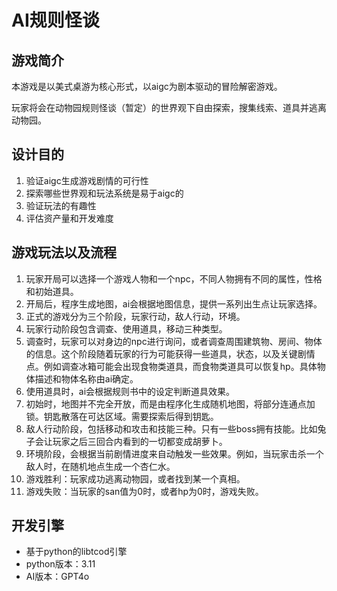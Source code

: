 # AI规则怪谈

## 游戏简介
本游戏是以美式桌游为核心形式，以aigc为剧本驱动的冒险解密游戏。

玩家将会在动物园规则怪谈（暂定）的世界观下自由探索，搜集线索、道具并逃离动物园。

## 设计目的
1. 验证aigc生成游戏剧情的可行性
2. 探索哪些世界观和玩法系统是易于aigc的
3. 验证玩法的有趣性
4. 评估资产量和开发难度


## 游戏玩法以及流程
1. 玩家开局可以选择一个游戏人物和一个npc，不同人物拥有不同的属性，性格和初始道具。
2. 开局后，程序生成地图，ai会根据地图信息，提供一系列出生点让玩家选择。
3. 正式的游戏分为三个阶段，玩家行动，敌人行动，环境。
4. 玩家行动阶段包含调查、使用道具，移动三种类型。
  1. 调查时，玩家可以对身边的npc进行询问，或者调查周围建筑物、房间、物体的信息。这个阶段随着玩家的行为可能获得一些道具，状态，以及关键剧情点。例如调查冰箱可能会出现食物类道具，而食物类道具可以恢复hp。具体物体描述和物体名称由ai确定。
  2. 使用道具时，ai会根据规则书中的设定判断道具效果。
  3. 初始时，地图并不完全开放，而是由程序化生成随机地图，将部分连通点加锁。钥匙散落在可达区域。需要探索后得到钥匙。
5. 敌人行动阶段，包括移动和攻击和技能三种。只有一些boss拥有技能。比如兔子会让玩家之后三回合内看到的一切都变成胡萝卜。
6. 环境阶段，会根据当前剧情进度来自动触发一些效果。例如，当玩家击杀一个敌人时，在随机地点生成一个杏仁水。
7. 游戏胜利：玩家成功逃离动物园，或者找到某一个真相。
8. 游戏失败：当玩家的san值为0时，或者hp为0时，游戏失败。

## 开发引擎
- 基于python的libtcod引擎
- python版本：3.11
- AI版本：GPT4o

